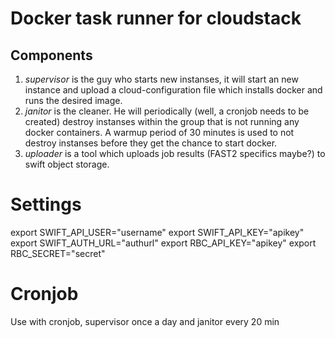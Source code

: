# Docker task runner for cloudstack

## Components
1. *supervisor* is the guy who starts new instanses, it will start an new instance and upload a cloud-configuration file which installs docker and runs the desired image.
2. *janitor* is the cleaner. He will periodically (well, a cronjob needs to be created) destroy instanses within the group that is not running any docker containers. A warmup period of 30 minutes is used to not destroy instanses before they get the chance to start docker.
3. *uploader* is a tool which uploads job results (FAST2 specifics maybe?) to swift object storage.


# Settings
export SWIFT_API_USER="username"
export SWIFT_API_KEY="apikey"
export SWIFT_AUTH_URL="authurl"
export RBC_API_KEY="apikey"
export RBC_SECRET="secret"


# Cronjob
Use with cronjob, supervisor once a day and janitor every 20 min

